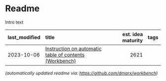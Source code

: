 # Readme

Intro text



|last_modified|title|est. idea maturity|tags
|:---|:---|---:|:---|
|2023-10-06|[Instruction on automatic table of contents (Workbench)](readme.old.md)|2621||




*(automatically updated readme via: https://github.com/dmarx/workbench)*